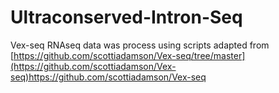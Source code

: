 # Ultraconserved-Intron-Seq

Vex-seq RNAseq data was process using scripts adapted from [https://github.com/scottiadamson/Vex-seq/tree/master](https://github.com/scottiadamson/Vex-seq)https://github.com/scottiadamson/Vex-seq
